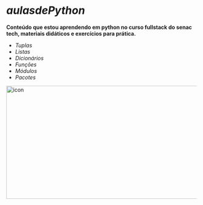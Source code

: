 # _aulasdePython_

**Conteúdo que estou aprendendo em python no curso fullstack do senac tech, materiais didáticos e exercícios para prática.**

- _Tuplas_
- _Listas_
- _Dicionários_
- _Funções_
- _Módulos_
- _Pacotes_

 <img src="https://techstack-generator.vercel.app/python-icon.svg" alt="icon" width="850" height="300" />
